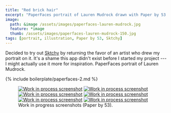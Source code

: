 ```yaml
---
title: "Red brick hair"
excerpt: "PaperFaces portrait of Lauren Mudrock drawn with Paper by 53 on an iPad."
image: 
  path: &image /assets/images/paperfaces-lauren-mudrock.jpg 
  feature: *image
  thumb: /assets/images/paperfaces-lauren-mudrock-150.jpg
tags: [portrait, illustration, Paper by 53, Sktchy]
---
```


Decided to try out [Sktchy](http://www.sktchy.com/) by returning the favor of an artist who drew my portrait on it. It's a shame this app didn't exist before I started my project --- I might actually use it more for inspiration. PaperFaces portrait of Lauren Mudrock.

{% include boilerplate/paperfaces-2.md %}

<figure class="half">
	<a href="{{ site.url }}/assets/images/paperfaces-lauren-mudrock-process-1-lg.jpg"><img src="{{ site.url }}/assets/images/paperfaces-lauren-mudrock-process-1-600.jpg" alt="Work in process screenshot"></a>
	<a href="{{ site.url }}/assets/images/paperfaces-lauren-mudrock-process-2-lg.jpg"><img src="{{ site.url }}/assets/images/paperfaces-lauren-mudrock-process-2-600.jpg" alt="Work in process screenshot"></a>
	<a href="{{ site.url }}/assets/images/paperfaces-lauren-mudrock-process-3-lg.jpg"><img src="{{ site.url }}/assets/images/paperfaces-lauren-mudrock-process-3-600.jpg" alt="Work in process screenshot"></a>
	<a href="{{ site.url }}/assets/images/paperfaces-lauren-mudrock-process-4-lg.jpg"><img src="{{ site.url }}/assets/images/paperfaces-lauren-mudrock-process-4-600.jpg" alt="Work in process screenshot"></a>
	<a href="{{ site.url }}/assets/images/paperfaces-lauren-mudrock-process-5-lg.jpg"><img src="{{ site.url }}/assets/images/paperfaces-lauren-mudrock-process-5-600.jpg" alt="Work in process screenshot"></a>
	<a href="{{ site.url }}/assets/images/paperfaces-lauren-mudrock-process-6-lg.jpg"><img src="{{ site.url }}/assets/images/paperfaces-lauren-mudrock-process-6-600.jpg" alt="Work in process screenshot"></a>
	<figcaption>Work in progress screenshots (Paper by 53).</figcaption>
</figure>
